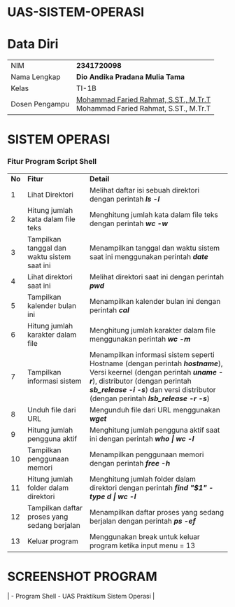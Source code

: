 # UAS-SISTEM-OPERASI

# Data Diri

|  |  |
|--|--|
| NIM | **2341720098** |
| Nama Lengkap | **Dio Andika Pradana Mulia Tama** |
| Kelas | TI-1B |
| Dosen Pengampu | [Mohammad Faried Rahmat, S.ST., M.Tr.T](https://github.com/mrhmt80) <br> Mohammad Faried Rahmat, S.ST., M.Tr.T|

# SISTEM OPERASI
### Fitur Program Script Shell
|  |  |  |
|--|--|--|
|**No**| **Fitur** | **Detail** |
| 1 | Lihat Direktori | Melihat daftar isi sebuah direktori dengan perintah ***ls -l*** |
| 2 | Hitung jumlah kata dalam file teks | Menghitung jumlah kata dalam file teks dengan perintah ***wc -w***|
| 3 | Tampilkan tanggal dan waktu sistem saat ini | Menampilkan tanggal dan waktu sistem saat ini menggunakan perintah ***date*** |
| 4 | Lihat direktori saat ini | Melihat direktori saat ini dengan perintah ***pwd*** |
| 5 | Tampilkan kalender bulan ini | Menampilkan kalender bulan ini dengan perintah ***cal*** |
| 6 | Hitung jumlah karakter dalam file| Menghitung jumlah karakter dalam file menggunakan perintah ***wc -m*** |
| 7 | Tampilkan informasi sistem | Menampilkan informasi sistem seperti Hostname (dengan perintah ***hostname***), Versi keernel (dengan perintah ***uname -r***), distributor (dengan perintah ***sb_release -i -s***) dan versi distributor (dengan perintah ***lsb_release -r -s***)  |
| 8 | Unduh file dari URL | Mengunduh file dari URL menggunakan ***wget*** |
| 9 | Hitung jumlah pengguna aktif | Menghitung jumlah pengguna aktif saat ini dengan perintah ***who \| wc -l*** |
| 10 | Tampilkan penggunaan memori | Menampilkan penggunaan memori dengan perintah ***free -h*** |
| 11 | Hitung jumlah folder dalam direktori | Menghitung jumlah folder dalam direktori dengan perintah ***find "$1" -type d \| wc -l*** |
| 12 | Tampilkan daftar proses yang sedang berjalan | Menampilkan daftar proses yang sedang berjalan dengan perintah ***ps -ef*** |
| 13 | Keluar program | Menggunakan break untuk keluar program ketika input menu = 13 |

# SCREENSHOT PROGRAM

| - Program Shell - UAS Praktikum Sistem Operasi |
